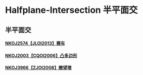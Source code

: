 # Halfplane-Intersection 半平面交

## 半平面交

#### [NKOJ2574【JLOI2013】赛车](http://42.247.7.121/zh/Problem/Details?id=2574)

#### [NKOJ2003【CQOI2006】凸多边形](http://42.247.7.121/zh/Problem/Details?id=2003)

#### [NKOJ3966【ZJOI2008】瞭望塔](http://42.247.7.121/zh/Problem/Details?id=3966)
